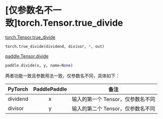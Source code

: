 # [仅参数名不一致]torch.Tensor.true_divide

[torch.Tensor.true_divide](https://pytorch.org/docs/stable/generated/torch.true_divide.html#torch-true-divide)

```python
torch.true_divide(dividend, divisor, *, out)
```

[paddle.Tensor.divide](https://www.paddlepaddle.org.cn/documentation/docs/zh/api/paddle/divide_cn.html#divide)

```python
paddle.divide(x, y, name=None)
```

两者功能一致且参数用法一致，仅参数名不同，具体如下：

| PyTorch  | PaddlePaddle |               备注               |
| -------- | :----------: | :------------------------------: |
| dividend |      x       | 输入的第一个 Tensor，仅参数名不同 |
| divisor  |      y       | 输入的第二个 Tensor，仅参数名不同 |
